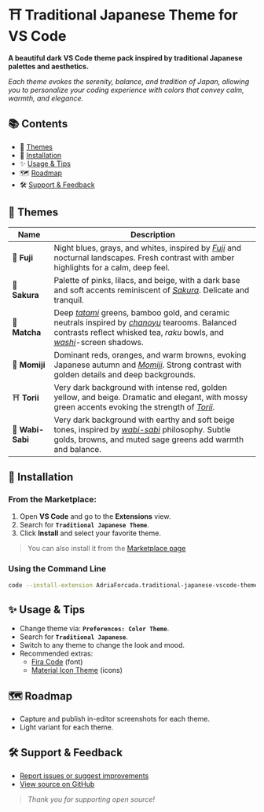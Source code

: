 # ⛩️ Traditional Japanese Theme for VS Code

**A beautiful dark VS Code theme pack inspired by traditional Japanese palettes and aesthetics.**

_Each theme evokes the serenity, balance, and tradition of Japan, allowing you to personalize your coding experience with colors that convey calm, warmth, and elegance._

## 📚 Contents

- 🎨 [Themes](#-themes)
- 🚀 [Installation](#-installation)
- ✨ [Usage & Tips](#-usage--tips)
- 🗺️ [Roadmap](#roadmap)
- 🛠️ [Support & Feedback](#support-and-feedback)

## 🎨 Themes

| Name             | Description                                                                                                                                                                                                                                                                                                                                                                                                                                                                    |
| ---------------- | ------------------------------------------------------------------------------------------------------------------------------------------------------------------------------------------------------------------------------------------------------------------------------------------------------------------------------------------------------------------------------------------------------------------------------------------------------------------------------ |
| 🗻 **Fuji**      | Night blues, grays, and whites, inspired by <a href="https://en.wikipedia.org/wiki/Mount_Fuji" target="_blank" rel="noopener noreferrer">_Fuji_</a> and nocturnal landscapes. Fresh contrast with amber highlights for a calm, deep feel.                                                                                                                                                                                                                                      |
| 🌸 **Sakura**    | Palette of pinks, lilacs, and beige, with a dark base and soft accents reminiscent of <a href="https://en.wikipedia.org/wiki/Sakura" target="_blank" rel="noopener noreferrer">_Sakura_</a>. Delicate and tranquil.                                                                                                                                                                                                                                                            |
| 🍵 **Matcha**    | Deep <a href="https://en.wikipedia.org/wiki/Tatami" target="_blank" rel="noopener noreferrer">_tatami_</a> greens, bamboo gold, and ceramic neutrals inspired by <a href="https://en.wikipedia.org/wiki/Japanese_tea_ceremony" target="_blank" rel="noopener noreferrer">_chanoyu_</a> tearooms. Balanced contrasts reflect whisked tea, _raku_ bowls, and <a href="https://en.wikipedia.org/wiki/Washi" target="_blank" rel="noopener noreferrer">_washi_</a>-screen shadows. |
| 🍁 **Momiji**    | Dominant reds, oranges, and warm browns, evoking Japanese autumn and <a href="https://en.wikipedia.org/wiki/Momiji" target="_blank" rel="noopener noreferrer">_Momiji_</a>. Strong contrast with golden details and deep backgrounds.                                                                                                                                                                                                                                          |
| ⛩️ **Torii**     | Very dark background with intense red, golden yellow, and beige. Dramatic and elegant, with mossy green accents evoking the strength of <a href="https://en.wikipedia.org/wiki/Torii" target="_blank" rel="noopener noreferrer">_Torii_</a>.                                                                                                                                                                                                                                   |
| 🎍 **Wabi-Sabi** | Very dark background with earthy and soft beige tones, inspired by <a href="https://en.wikipedia.org/wiki/Wabi-sabi" target="_blank" rel="noopener noreferrer">_wabi-sabi_</a> philosophy. Subtle golds, browns, and muted sage greens add warmth and balance.                                                                                                                                                                                                                 |

## 🚀 Installation

### From the Marketplace:

1. Open **VS Code** and go to the **Extensions** view.
2. Search for **`Traditional Japanese Theme`**.
3. Click **Install** and select your favorite theme.

> You can also install it from the <a href="https://marketplace.visualstudio.com/items?itemName=AdriaForcada.traditional-japanese-vscode-theme" target="_blank" rel="noopener noreferrer">Marketplace page</a>

### Using the Command Line

```zsh
code --install-extension AdriaForcada.traditional-japanese-vscode-theme
```

## ✨ Usage & Tips

- Change theme via: **`Preferences: Color Theme`**.
- Search for **`Traditional Japanese`**.
- Switch to any theme to change the look and mood.
- Recommended extras:
  - <a href="https://github.com/tonsky/FiraCode" target="_blank" rel="noopener noreferrer">Fira Code</a> (font)
  - <a href="https://marketplace.visualstudio.com/items?itemName=PKief.material-icon-theme" target="_blank" rel="noopener noreferrer">Material Icon Theme</a> (icons)

<a id="roadmap"></a>

## 🗺️ Roadmap

- Capture and publish in-editor screenshots for each theme.
- Light variant for each theme.

<a id="support-and-feedback"></a>

## 🛠️ Support & Feedback

- <a href="https://github.com/aforcada/traditional-japanese-vscode-theme/issues" target="_blank" rel="noopener noreferrer">Report issues or suggest improvements</a>
- <a href="https://github.com/aforcada/traditional-japanese-vscode-theme" target="_blank" rel="noopener noreferrer">View source on GitHub</a>

> _Thank you for supporting open source!_
